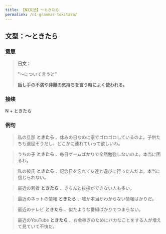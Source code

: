 ```yaml
---
title: 【N1文法】〜ときたら
permalink: /n1-grammar-tokitara/
---
```


## 文型：〜ときたら

### 意思

> **日文：**
> 
> "〜について言うと"
> 
> **話し手の不満や非難の気持ちを言う時によく使われる。**


### 接续

N + ときたら

### 例句

> 私の旦那 **ときたら** 、休みの日なのに家でゴロゴロしているのよ。子供たちも退屈そうだし、どこかに連れていって欲しいわ。

> うちの子 **ときたら** 、毎日ゲームばかりで全然勉強しないのよ。本当に困るわ。

> 私の彼氏 **ときたら** 、記念日を忘れて友達と遊びに行ったんだよ。本当に信じられない。

> 最近の若者 **ときたら** 、きちんと挨拶ができない人も多い。

> 最近のネットの情報 **ときたら** 、嘘か本当かわからない情報ばかりだ。

> 最近のテレビ **ときたら** 、似たような番組ばかりでつまらない。

> 最近のYouTube **ときたら** 、お金稼ぎのためにバカなことをする人が増えて見ていて不快だ。


